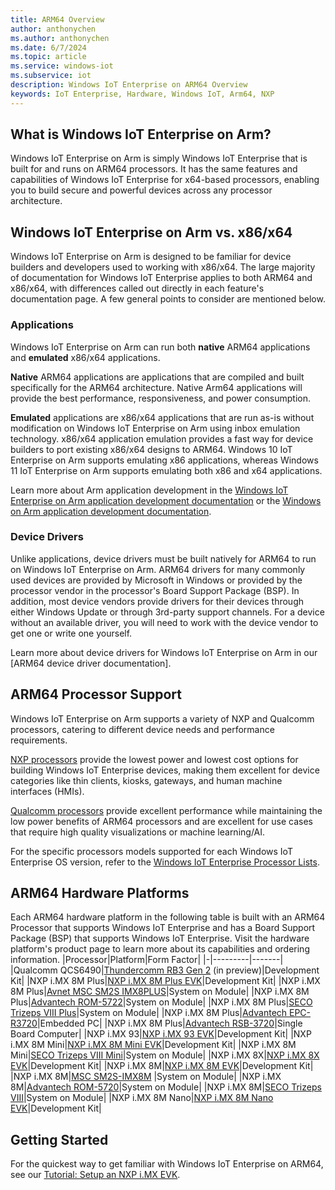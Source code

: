 ```yaml
---
title: ARM64 Overview
author: anthonychen
ms.author: anthonychen
ms.date: 6/7/2024
ms.topic: article
ms.service: windows-iot
ms.subservice: iot
description: Windows IoT Enterprise on ARM64 Overview
keywords: IoT Enterprise, Hardware, Windows IoT, Arm64, NXP
---
```


## What is Windows IoT Enterprise on Arm?
Windows IoT Enterprise on Arm is simply Windows IoT Enterprise that is built for and runs on ARM64 processors. It has the same features and capabilities of Windows IoT Enterprise for x64-based processors, enabling you to build secure and powerful devices across any processor architecture.

## Windows IoT Enterprise on Arm vs. x86/x64
Windows IoT Enterprise on Arm is designed to be familiar for device builders and developers used to working with x86/x64. The large majority of documentation for Windows IoT Enterprise applies to both ARM64 and x86/x64, with differences called out directly in each feature's documentation page. A few general points to consider are mentioned below. 

### Applications
Windows IoT Enterprise on Arm can run both **native** ARM64 applications and **emulated** x86/x64 applications.

**Native** ARM64 applications are applications that are compiled and built specifically for the ARM64 architecture. Native Arm64 applications will provide the best performance, responsiveness, and power consumption.

**Emulated** applications are x86/x64 applications that are run as-is without modification on Windows IoT Enterprise on Arm using inbox emulation technology. x86/x64 application emulation provides a fast way for device builders to port existing x86/x64 designs to ARM64. Windows 10 IoT Enterprise on Arm supports emulating x86 applications, whereas Windows 11 IoT Enterprise on Arm supports emulating both x86 and x64 applications.

Learn more about Arm application development in the [Windows IoT Enterprise on Arm application development documentation](/windows-iot/iot-enterprise/Development/App_dev.md) or the [Windows on Arm application development documentation](/windows/arm/overview). 

### Device Drivers
Unlike applications, device drivers must be built natively for ARM64 to run on Windows IoT Enterprise on Arm. ARM64 drivers for many commonly used devices are provided by Microsoft in Windows or provided by the processor vendor in the processor's Board Support Package (BSP). In addition, most device vendors provide drivers for their devices through either Windows Update or through 3rd-party support channels. For a device without an available driver, you will need to work with the device vendor to get one or write one yourself. 

Learn more about device drivers for Windows IoT Enterprise on Arm in our [ARM64 device driver documentation].

## ARM64 Processor Support
Windows IoT Enterprise on Arm supports a variety of NXP and Qualcomm processors, catering to different device needs and performance requirements. 

[NXP processors](./NXP.md) provide the lowest power and lowest cost options for building Windows IoT Enterprise devices, making them excellent for device categories like thin clients, kiosks, gateways, and human machine interfaces (HMIs).

[Qualcomm processors](./Qualcomm.md) provide excellent performance while maintaining the low power benefits of ARM64 processors and are excellent for use cases that require high quality visualizations or machine learning/AI.

For the specific processors models supported for each Windows IoT Enterprise OS version, refer to the [Windows IoT Enterprise Processor Lists](../Hardware/Processor_Requirements.md#windows-iot-enterprise-processor-lists).

## ARM64 Hardware Platforms
Each ARM64 hardware platform in the following table is built with an ARM64 Processor that supports Windows IoT Enterprise and has a Board Support Package (BSP) that supports Windows IoT Enterprise. Visit the hardware platform's product page to learn more about its capabilities and ordering information.
|Processor|Platform|Form Factor|
|-|---------|-------|
|Qualcomm QCS6490|[Thundercomm RB3 Gen 2](https://www.thundercomm.com/product/qualcomm-rb3-gen-2/) (in preview)|Development Kit|
|NXP i.MX 8M Plus|[NXP i.MX 8M Plus EVK](https://www.nxp.com/design/development-boards/i-mx-evaluation-and-development-boards/evaluation-kit-for-the-i-mx-8m-plus-applications-processor:8MPLUSLPD4-EVK)|Development Kit|
|NXP i.MX 8M Plus|[Avnet MSC SM2S IMX8PLUS](https://embedded.avnet.com/product/msc-sm2s-imx8plus/)|System on Module|
|NXP i.MX 8M Plus|[Advantech ROM-5722](https://www.advantech.com/en/products/computer-on-module/rom-5722/mod_11aa0c77-868e-4014-8151-ac7a7a1c5c1b)|System on Module|
|NXP i.MX 8M Plus|[SECO Trizeps VIII Plus](https://edge.seco.com/usa/trizeps-viii-plus.html)|System on Module|
|NXP i.MX 8M Plus|[Advantech EPC-R3720](https://www.advantech.com/en/products/880a61e5-3fed-41f3-bf53-8be2410c0f19/epc-r3720/mod_fde326be-b36e-4044-ba9a-28c4c49a25c6)|Embedded PC|
|NXP i.MX 8M Plus|[Advantech RSB-3720](https://www.advantech.com/en/products/single_board_computer/rsb-3720/mod_d2f1b0bc-650b-449a-8ef7-b65ce4f69949)|Single Board Computer|
|NXP i.MX 93|[NXP i.MX 93 EVK](https://www.nxp.com/products/processors-and-microcontrollers/arm-processors/i-mx-applications-processors/i-mx-9-processors/i-mx-93-applications-processor-family-arm-cortex-a55-ml-acceleration-power-efficient-mpu:i.MX93)|Development Kit|
|NXP i.MX 8M Mini|[NXP i.MX 8M Mini EVK](https://www.nxp.com/design/development-boards/i-mx-evaluation-and-development-boards/evaluation-kit-for-the-i-mx-8m-mini-applications-processor:8MMINILPD4-EVK)|Development Kit|
|NXP i.MX 8M Mini|[SECO Trizeps VIII Mini](https://edge.seco.com/usa/trizeps-viii-mini.html)|System on Module|
|NXP i.MX 8X|[NXP i.MX 8X EVK](https://www.nxp.com/products/processors-and-microcontrollers/arm-processors/i-mx-applications-processors/i-mx-8-applications-processors/i-mx-8x-family-arm-cortex-a35-3d-graphics-4k-video-dsp-error-correcting-code-on-ddr:i.MX8X)|Development Kit|
|NXP i.MX 8M|[NXP i.MX 8M EVK](https://www.nxp.com/design/development-boards/i-mx-evaluation-and-development-boards/evaluation-kit-for-the-i-mx-8m-applications-processor:MCIMX8M-EVK)|Development Kit|
|NXP i.MX 8M|[MSC SM2S-IMX8M](https://embedded.avnet.com/product/msc-sm2s-imx8m/)    |System on Module|
|NXP i.MX 8M|[Advantech ROM-5720](https://www.advantech.com/en/products/computer-on-module/rom-5720/mod_4fbfe9fa-f5b2-4ba8-940e-e47585ad0fef)|System on Module|
|NXP i.MX 8M|[SECO Trizeps VIII](https://edge.seco.com/usa/trizeps-viii.html)|System on Module|
|NXP i.MX 8M Nano|[NXP i.MX 8M Nano EVK](https://www.nxp.com/design/development-boards/i-mx-evaluation-and-development-boards/evaluation-kit-for-the-i-mx-8m-nano-applications-processor:8MNANOD4-EVK)|Development Kit|

## Getting Started

For the quickest way to get familiar with Windows IoT Enterprise on ARM64, see our [Tutorial: Setup an NXP i.MX EVK](../Tutorials/Win10-NXP-iMX.md).